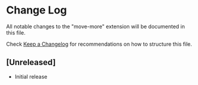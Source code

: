 # Change Log

All notable changes to the "move-more" extension will be documented in this file.

Check [Keep a Changelog](http://keepachangelog.com/) for recommendations on how to structure this file.

## [Unreleased]

- Initial release